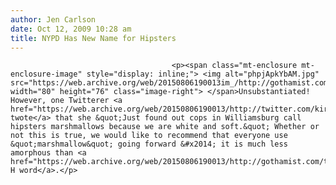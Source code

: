 ```yaml
---
author: Jen Carlson
date: Oct 12, 2009 10:28 am
title: NYPD Has New Name for Hipsters
---
```


	
										<p><span class="mt-enclosure mt-enclosure-image" style="display: inline;"> <img alt="phpjApkYbAM.jpg" src="https://web.archive.org/web/20150806190013im_/http://gothamist.com/attachments/arts_jen/phpjApkYbAM.jpg" width="80" height="76" class="image-right"> </span>Unsubstantiated! However, one Twitterer <a href="https://web.archive.org/web/20150806190013/http://twitter.com/kirstengronberg/status/4792183433">recently twote</a> that she &quot;Just found out cops in Williamsburg call hipsters marshmallows because we are white and soft.&quot; Whether or not this is true, we would like to recommend that everyone use &quot;marshmallow&quot; going forward &#x2014; it is much less amorphous than <a href="https://web.archive.org/web/20150806190013/http://gothamist.com/tags/hipsters">the H word</a>.</p>					
										
									
				